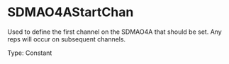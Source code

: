 # SDMAO4AStartChan

Used to define the first channel on the SDMAO4A that should be set. Any reps will occur on subsequent channels.

Type: Constant
